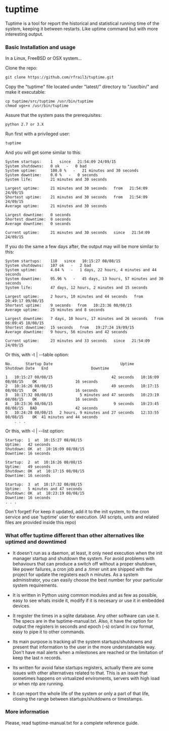tuptime
=======

Tuptime is a tool for report the historical and statistical running time of the system, keeping it between restarts. Like uptime command but with more interesting output.


### Basic Installation and usage

In a Linux, FreeBSD or OSX system...

Clone the repo:

	git clone https://github.com/rfrail3/tuptime.git

Copy the "tuptime" file located under "latest/" directory to "/usr/bin/" and make it executable:

	cp tuptime/src/tuptime /usr/bin/tuptime
	chmod ugo+x /usr/bin/tuptime

Assure that the system pass the prerequisites:

	python 2.7 or 3.X 

Run first with a privileged user:

	tuptime

And you will get some similar to this:

	System startups:	1   since   21:54:09 24/09/15
	System shutdowns:	0 ok   -   0 bad
	System uptime: 		100.0 %   -   21 minutes and 30 seconds
	System downtime: 	0.0 %   -   0 seconds
	System life: 		21 minutes and 30 seconds

	Largest uptime:		21 minutes and 30 seconds   from   21:54:09 24/09/15
	Shortest uptime:	21 minutes and 30 seconds   from   21:54:09 24/09/15
	Average uptime: 	21 minutes and 30 seconds

	Largest downtime:	0 seconds
	Shortest downtime:	0 seconds
	Average downtime: 	0 seconds

	Current uptime: 	21 minutes and 30 seconds   since   21:54:09 24/09/15

If you do the same a few days after, the output may will be more similar to this:

	System startups:	110   since   10:15:27 08/08/15
	System shutdowns:	107 ok   -   2 bad
	System uptime: 		4.04 %   -   1 days, 22 hours, 4 minutes and 44 seconds
	System downtime: 	95.96 %   -   45 days, 13 hours, 57 minutes and 30 seconds
	System life: 		47 days, 12 hours, 2 minutes and 15 seconds

	Largest uptime:		2 hours, 10 minutes and 44 seconds   from   20:49:17 09/08/15
	Shortest uptime:	9 seconds   from   10:23:36 08/08/15
	Average uptime: 	25 minutes and 8 seconds

	Largest downtime:	7 days, 10 hours, 17 minutes and 26 seconds   from   06:09:45 10/08/15
	Shortest downtime:	15 seconds   from   19:27:24 19/09/15
	Average downtime: 	9 hours, 56 minutes and 42 seconds

	Current uptime: 	23 minutes and 33 seconds   since   21:54:09 24/09/15

Or this, with -t | --table option:

	No.      Startup Date                              Uptime       Shutdown Date   End                   Downtime
                                                                                                                                    
	1   10:15:27 08/08/15                          42 seconds   10:16:09 08/08/15    OK                 16 seconds
	2   10:16:26 08/08/15                          49 seconds   10:17:15 08/08/15    OK                 16 seconds
	3   10:17:32 08/08/15            5 minutes and 47 seconds   10:23:19 08/08/15    OK                 16 seconds
	4   10:23:36 08/08/15                           9 seconds   10:23:45 08/08/15   BAD                 42 seconds
	5   10:24:28 08/08/15   2 hours, 9 minutes and 27 seconds   12:33:55 08/08/15    OK  41 minutes and 44 seconds
        . . .

Or this, with -l | --list option:

	Startup:  1  at  10:15:27 08/08/15
	Uptime:   42 seconds
	Shutdown: OK  at  10:16:09 08/08/15
	Downtime: 16 seconds

	Startup:  2  at  10:16:26 08/08/15
	Uptime:   49 seconds
	Shutdown: OK  at  10:17:15 08/08/15
	Downtime: 16 seconds

	Startup:  3  at  10:17:32 08/08/15
	Uptime:   5 minutes and 47 seconds
	Shutdown: OK  at  10:23:19 08/08/15
	Downtime: 16 seconds
	. . .

Don't forget! For keep it updated, add it to the init system, to the cron service and use 'tuptime' user for execution. (All scripts, units and related files are provided inside this repo)



### What offer tuptime different than other alternatives like uptimed and downtimed

- It doesn't run as a daemon, at least, it only need execution when the init manager startup and shutdown the system. For avoid problems with behaviours that can produce a switch off without a proper shutdown, like power failures, a cron job and a .timer unit are shipped with the project for update the registers each n minutes. As a system administrator, you can easily choose the best number for your particular system requirements.

- It is written in Python using common modules and as few as possible, easy to see whats inside it, modify if it is necesary or use  it in embedded devices.

- It register the times in a sqlite database. Any other software can use it. The specs are in the tuptime-manual.txt. Also, it have the option for output the registers in seconds and epoch (-s) or/and in csv format, easy to pipe it to other commands.

- Its main purpose is tracking all the system startups/shutdowns and present that information to the user in the more understandable way. Don't have mail alerts when a milestones are reached or the limitation of keep the last n records.

- Its written for avoid false startups registers, actually there are some issues with other alternatives related to that. This is an issue that sometimes happens on virtualized enviroments, servers with high load or when ntp are running.

- It can report the whole life of the system or only a part of that life, closing the range between startups/shutdowns or timestamps.


### More information

Please, read tuptime-manual.txt for a complete reference guide.
